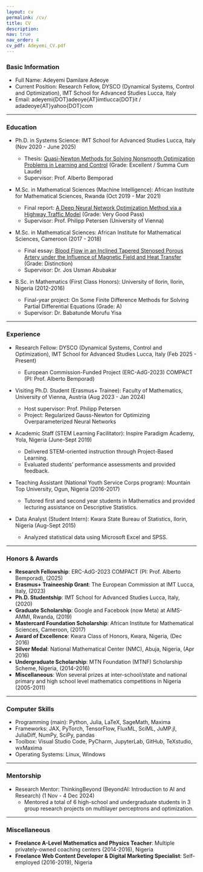```yaml
---
layout: cv
permalink: /cv/
title: CV
description: 
nav: true
nav_order: 4
cv_pdf: Adeyemi_CV.pdf
---
```


### Basic Information

- Full Name: Adeyemi Damilare Adeoye
- Current Position: Research Fellow, DYSCO (Dynamical Systems, Control and Optimization), IMT School for Advanced Studies Lucca, Italy
- Email: adeyemi{DOT}adeoye{AT}imtlucca{DOT}it / adadeoye{AT}yahoo{DOT}com

---

### Education

- Ph.D. in Systems Science: IMT School for Advanced Studies Lucca, Italy (Nov 2020 - June 2025)  
    - Thesis: [Quasi-Newton Methods for Solving Nonsmooth Optimization Problems in Learning and Control](http://e-theses.imtlucca.it/449/) (Grade: Excellent / Summa Cum Laude)  
    - Supervisor: Prof. Alberto Bemporad

- M.Sc. in Mathematical Sciences (Machine Intelligence): African Institute for Mathematical Sciences, Rwanda (Oct 2019 - Mar 2021)  
    - Final report: [A Deep Neural Network Optimization Method via a Highway Traffic Model](https://adeyemiadeoye.github.io/assets/pdf/adeoye-petersen-2021.pdf) (Grade: Very Good Pass)  
    - Supervisor: Prof. Philipp Petersen (University of Vienna)

- M.Sc. in Mathematical Sciences: African Institute for Mathematical Sciences, Cameroon (2017 - 2018)  
    - Final essay: [Blood Flow in an Inclined Tapered Stenosed Porous Artery under the Influence of Magnetic Field and Heat Transfer](https://library.nexteinstein.org/thesis/blood-flow-in-an-inclined-tapered-stenosed-porous-artery-under-the-influence-of-magnetic-field-and-heat-transfer) (Grade: Distinction)  
    - Supervisor: Dr. Jos Usman Abubakar

- B.Sc. in Mathematics (First Class Honors): University of Ilorin, Ilorin, Nigeria (2012-2016)  
    - Final-year project: On Some Finite Difference Methods for Solving Partial Differential Equations (Grade: A)  
    - Supervisor: Dr. Babatunde Morufu Yisa

---

### Experience

- Research Fellow: DYSCO (Dynamical Systems, Control and Optimization), IMT School for Advanced Studies Lucca, Italy (Feb 2025 - Present)  
  - European Commission-Funded Project (ERC-AdG-2023) COMPACT (PI: Prof. Alberto Bemporad)

- Visiting Ph.D. Student (Erasmus+ Trainee): Faculty of Mathematics, University of Vienna, Austria (Aug 2023 - Jan 2024)  
  - Host supervisor: Prof. Philipp Petersen  
  - Project: Regularized Gauss-Newton for Optimizing Overparameterized Neural Networks

- Academic Staff (STEM Learning Facilitator): Inspire Paradigm Academy, Yola, Nigeria (June-Sept 2019)  
  - Delivered STEM-oriented instruction through Project-Based Learning.  
  - Evaluated students’ performance assessments and provided feedback.

- Teaching Assistant (National Youth Service Corps program): Mountain Top University, Ogun, Nigeria (2016-2017)
  - Tutored first and second year students in Mathematics and provided lecturing assistance on Descriptive Statistics.

- Data Analyst (Student Intern): Kwara State Bureau of Statistics, Ilorin, Nigeria (Aug-Sept 2015)
  - Analyzed statistical data using Microsoft Excel and SPSS.

---

### Honors & Awards

- **Research Fellowship**: ERC-AdG-2023 COMPACT (PI: Prof. Alberto Bemporad), (2025)
- **Erasmus+ Traineeship Grant**: The European Commission at IMT Lucca, Italy, (2023)
- **Ph.D. Studentship**: IMT School for Advanced Studies Lucca, Italy, (2020)
- **Graduate Scholarship**: Google and Facebook (now Meta) at AIMS-AMMI, Rwanda, (2019)
- **Mastercard Foundation Scholarship**: African Institute for Mathematical Sciences, Cameroon, (2017)
- **Award of Excellence**: Kwara Class of Honors, Kwara, Nigeria, (Dec 2016)
- **Silver Medal**: National Mathematical Center (NMC), Abuja, Nigeria, (Apr 2016)
- **Undergraduate Scholarship**: MTN Foundation (MTNF) Scholarship Scheme, Nigeria, (2014-2016)
- **Miscellaneous**: Won several prizes at inter-school/state and national primary and high school level mathematics competitions in Nigeria (2005-2011)

---

### Computer Skills

- Programming (main): Python, Julia, LaTeX, SageMath, Maxima
- Frameworks: JAX, PyTorch, TensorFlow, FluxML, SciML, JuMP.jl, JuliaDiff, NumPy, SciPy, pandas
- Toolbox: Visual Studio Code, PyCharm, JupyterLab, GitHub, TeXstudio, wxMaxima
- Operating Systems: Linux, Windows

---

### Mentorship

- Research Mentor: ThinkingBeyond (BeyondAI: Introduction to AI and Research) (1 Nov - 4 Dec 2024)  
  - Mentored a total of 6 high-school and undergraduate students in 3 group research projects on multilayer perceptrons and optimization.

---

### Miscellaneous

- **Freelance A-Level Mathematics and Physics Teacher**: Multiple privately-owned coaching centers (2014-2016), Nigeria
- **Freelance Web Content Developer & Digital Marketing Specialist**: Self-employed (2016-2019), Nigeria
